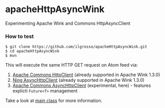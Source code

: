apacheHttpAsyncWink
===================

Experimenting Apache Wink and Commons HttpAsyncClient

### How to test

```
$ git clone https://github.com/ilgrosso/apacheHttpAsyncWink.git
$ cd apacheHttpAsyncWink
$ mvn
```

This will execute the same HTTP GET request on Atom feed via:
 1. [Apache Commons HttpClient](http://hc.apache.org/httpcomponents-client-ga/) (already supported in Apache Wink 1.3.0)
 2. [Ning AsyncHttpClient](https://github.com/AsyncHttpClient/async-http-client) (already supported in Apache Wink 1.3.0)
 3. [Apache Commons AsyncHttpClient](http://hc.apache.org/httpcomponents-asyncclient-dev/) (experimental, here) - features explicti ```Future<T>``` management
 
Take a look at [main class](https://github.com/ilgrosso/apacheHttpAsyncWink/blob/master/src/main/java/net/tirasa/wink/App.java) for more information.
